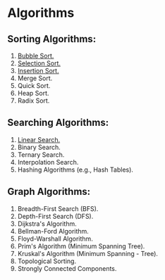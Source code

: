 # Algorithms

## Sorting Algorithms:

1. [Bubble Sort.](./Sorting%20Algorithms/Bubble_sort.py)
2. [Selection Sort.](./Sorting%20Algorithms/selection_sort.py)
3. [Insertion Sort.](./Sorting%20Algorithms/insertion_sort.py)
4. Merge Sort.
5. Quick Sort.
6. Heap Sort.
7. Radix Sort.

## Searching Algorithms:
1. [Linear Search.](./Searching%20Algorithms/linear_search.py)
2. Binary Search.
3. Ternary Search.
3. Interpolation Search.
4. Hashing Algorithms (e.g., Hash Tables).

## Graph Algorithms:
1. Breadth-First Search (BFS).
2. Depth-First Search (DFS).
3. Dijkstra's Algorithm.
4. Bellman-Ford Algorithm.
5. Floyd-Warshall Algorithm.
6. Prim's Algorithm (Minimum Spanning Tree).
7. Kruskal's Algorithm (Minimum Spanning - Tree).
8. Topological Sorting.
9. Strongly Connected Components.